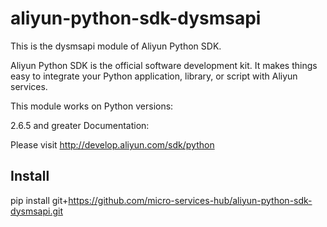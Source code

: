 # aliyun-python-sdk-dysmsapi

This is the dysmsapi module of Aliyun Python SDK.

Aliyun Python SDK is the official software development kit. It makes things easy to integrate your Python application, library, or script with Aliyun services.

This module works on Python versions:

2.6.5 and greater
Documentation:

Please visit http://develop.aliyun.com/sdk/python

## Install
pip install git+https://github.com/micro-services-hub/aliyun-python-sdk-dysmsapi.git
